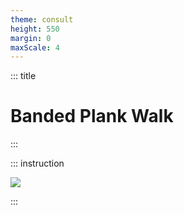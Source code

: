 ```yaml
---
theme: consult
height: 550
margin: 0
maxScale: 4
---
```

<!-- slide template="[[gym-ex]]" -->

::: title
# Banded Plank Walk
:::

::: instruction

![](https://i0.wp.com/post.healthline.com/wp-content/uploads/2021/01/400x400_Resistance_Band_Workout_Abs_Banded_Plank_Walk.gif?h=840)

:::